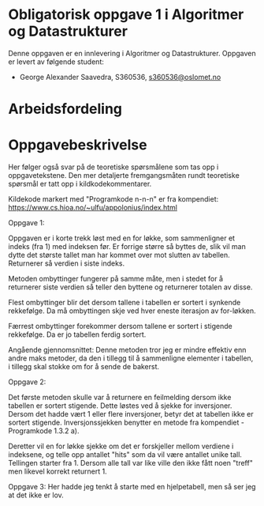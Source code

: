 # Obligatorisk oppgave 1 i Algoritmer og Datastrukturer

Denne oppgaven er en innlevering i Algoritmer og Datastrukturer. 
Oppgaven er levert av følgende student:
* George Alexander Saavedra, S360536, s360536@oslomet.no


# Arbeidsfordeling



# Oppgavebeskrivelse
Her følger også svar på de teoretiske spørsmålene som tas opp i oppgavetekstene.
Den mer detaljerte fremgangsmåten rundt teoretiske spørsmål er tatt opp i kildkodekommentarer.

Kildekode markert med "Programkode n-n-n" er fra kompendiet: https://www.cs.hioa.no/~ulfu/appolonius/index.html

Oppgave 1:

Oppgaven er i korte trekk løst med en for løkke, som sammenligner et indeks (fra 1) med indeksen
før. Er forrige større så byttes de, slik vil man dytte det største tallet man har kommet over mot slutten
av tabellen. Returnerer så verdien i siste indeks.

Metoden ombyttinger fungerer på samme måte, men i stedet for å returnerer siste verdien så teller den byttene
og returnerer totalen av disse.

Flest ombyttinger blir det dersom tallene i tabellen er sortert i synkende rekkefølge.
Da må ombyttingen skje ved hver eneste iterasjon av for-løkken.

Færrest ombyttinger forekommer dersom tallene er sortert i stigende rekkefølge. Da er jo
tabellen ferdig sortert.

Angående gjennomsnittet:
Denne metoden tror jeg er mindre effektiv enn andre maks metoder, da den i tillegg til
å sammenligne elementer i tabellen, i tillegg skal stokke om for å sende de bakerst.

Oppgave 2:

Det første metoden skulle var å returnere en feilmelding dersom ikke tabellen er sortert stigende.
Dette løstes ved å sjekke for inversjoner. Dersom det hadde vært 1 eller flere inversjoner, betyr det at tabellen ikke
er sortert stigende.
Inversjonssjekken benytter en metode fra kompendiet - Programkode 1.3.2 a).

Deretter vil en for løkke sjekke om det er forskjeller mellom verdiene i indeksene, og telle opp antallet "hits" som da
vil være antallet unike tall. Tellingen starter fra 1. Dersom alle tall var like ville den ikke fått noen "treff" men
likevel korrekt returnert 1.

Oppgave 3: Her hadde jeg tenkt å starte med en hjelpetabell, men så ser jeg at det ikke er lov.
